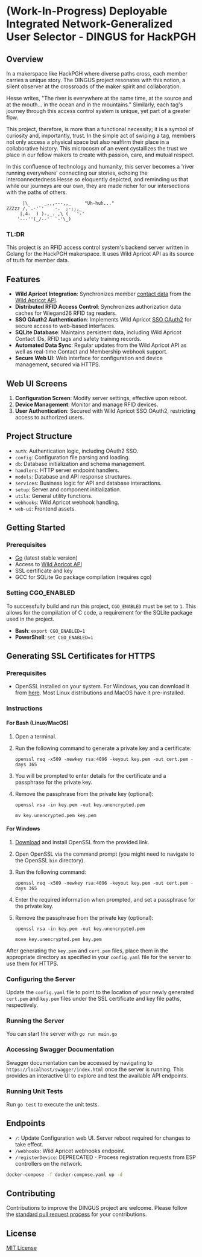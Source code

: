 
# (Work-In-Progress) Deployable Integrated Network-Generalized User Selector - DINGUS for HackPGH

## Overview

In a makerspace like HackPGH where diverse paths cross, each member carries a unique story. The DINGUS project resonates with this notion, a silent observer at the crossroads of the maker spirit and collaboration.

Hesse writes, "The river is everywhere at the same time, at the source and at the mouth... in the ocean and in the mountains." Similarly, each tag's journey through this access control system is unique, yet part of a greater flow.

This project, therefore, is more than a functional necessity; it is a symbol of curiosity and, importantly, trust. In the simple act of swiping a tag, members not only access a physical space but also reaffirm their place in a collaborative history. This microcosm of an event cystallizes the trust we place in our fellow makers to create with passion, care, and mutual respect.

In this confluence of technology and humanity, this server becomes a 'river running everywhere' connecting our stories, echoing the interconnectedness Hesse so eloquently depicted, and reminding us that while our journeys are our own, they are made richer for our intersections with the paths of others.
```
      |\      _,,,---,,_     "Uh-huh..."
ZZZzz /,`.-'`'    -.  ;-;;,_
     |,4-  ) )-,_. ,\ (  `'-'
    '---''(_/--'  `-'\_)  
```
### TL:DR
This project is an RFID access control system's backend server written in Golang for the HackPGH makerspace. It uses Wild Apricot API as its source of truth for member data. 

## Features

-   **Wild Apricot Integration**: Synchronizes member [contact data](https://app.swaggerhub.com/apis-docs/WildApricot/wild-apricot_api_for_non_administrative_access/7.15.0#/Contacts/get_accounts__accountId__contacts) from the [Wild Apricot API](https://gethelp.wildapricot.com/en/articles/182-using-wildapricot-s-api).
-   **Distributed RFID Access Control**: Synchronizes authorization data caches for Wiegand26 RFID tag readers.
-   **SSO OAuth2 Authentication**: Implements Wild Apricot [SSO OAuth2](https://gethelp.wildapricot.com/en/articles/200-single-sign-on-service-sso#overview) for secure access to web-based interfaces.
-   **SQLite Database**: Maintains persistent data, including Wild Apricot Contact IDs, RFID tags and safety training records.
-   **Automated Data Sync**: Regular updates from the Wild Apricot API as well as real-time Contact and Membership webhook support.
-   **Secure Web UI**: Web interface for configuration and device management, secured via HTTPS.

## Web UI Screens

1.  **Configuration Screen**: Modify server settings, effective upon reboot.
2.  **Device Management**: Monitor and manage RFID devices.
3.  **User Authentication**: Secured with Wild Apricot SSO OAuth2, restricting access to authorized users.

## Project Structure

-   `auth`: Authentication logic, including OAuth2 SSO.
-   `config`: Configuration file parsing and loading.
-   `db`: Database initialization and schema management.
-   `handlers`: HTTP server endpoint handlers.
-   `models`: Database and API response structures.
-   `services`: Business logic for API and database interactions.
-   `setup`: Server and component initialization.
-   `utils`: General utility functions.
-   `webhooks`: Wild Apricot webhook handling.
-   `web-ui`: Frontend assets.

## Getting Started

### Prerequisites

-   [Go](https://go.dev/doc/install) (latest stable version)
-   Access to [Wild Apricot API](https://gethelp.wildapricot.com/en/articles/182-using-wildapricot-s-api)
-   SSL certificate and key
-   GCC for SQLite Go package compilation (requires cgo)

### Setting CGO_ENABLED

To successfully build and run this project, `CGO_ENABLED` must be set to `1`. This allows for the compilation of C code, a requirement for the SQLite package used in the project.

-   **Bash**: `export CGO_ENABLED=1`
-   **PowerShell**: `set CGO_ENABLED=1`

## Generating SSL Certificates for HTTPS

### Prerequisites

-   OpenSSL installed on your system. For Windows, you can download it from [here](https://indy.fulgan.com/SSL/). Most Linux distributions and MacOS have it pre-installed.

### Instructions

#### For Bash (Linux/MacOS)

1.  Open a terminal.
2.  Run the following command to generate a private key and a certificate:

    `openssl req -x509 -newkey rsa:4096 -keyout key.pem -out cert.pem -days 365` 
    
3.  You will be prompted to enter details for the certificate and a passphrase for the private key.
4.  Remove the passphrase from the private key (optional):
    
    `openssl rsa -in key.pem -out key.unencrypted.pem`
    
    `mv key.unencrypted.pem key.pem` 
    

#### For Windows

1.  [Download](https://indy.fulgan.com/SSL/) and install OpenSSL from the provided link.
2.  Open OpenSSL via the command prompt (you might need to navigate to the OpenSSL `bin` directory).
3.  Run the following command:

    `openssl req -x509 -newkey rsa:4096 -keyout key.pem -out cert.pem -days 365` 
    
4.  Enter the required information when prompted, and set a passphrase for the private key.
5.  Remove the passphrase from the private key (optional):

    `openssl rsa -in key.pem -out key.unencrypted.pem`
    
    `move key.unencrypted.pem key.pem` 
    

After generating the `key.pem` and `cert.pem` files, place them in the appropriate directory as specified in your `config.yaml` file for the server to use them for HTTPS.

### Configuring the Server

Update the `config.yaml` file to point to the location of your newly generated `cert.pem` and `key.pem` files under the SSL certificate and key file paths, respectively.

### Running the Server

You can start the server with `go run main.go`

### Accessing Swagger Documentation

Swagger documentation can be accessed by navigating to `https://localhost/swagger/index.html` once the server is running. This provides an interactive UI to explore and test the available API endpoints.

### Running Unit Tests

Run `go test` to execute the unit tests.

## Endpoints

-   `/`: Update Configuration web UI. Server reboot required for changes to take effect.
-   `/webhooks`: Wild Apricot webhooks endpoint.
-   `/registerDevice`: DEPRECATED - Process registration requests from ESP controllers on the network.

```sh
docker-compose -f docker-compose.yaml up -d
```

## Contributing

Contributions to improve the DINGUS project are welcome. Please follow the [standard pull request process](CONTRIBUTING.md) for your contributions.

## License

[MIT License](LICENSE)

